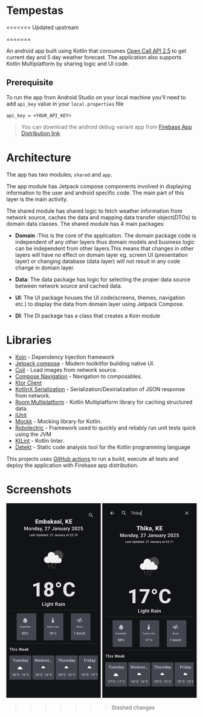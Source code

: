 # Tempestas
<<<<<<< Updated upstream
 
=======

An android app built using Kotlin that consumes [Open Call API 2.5](https://openweathermap.org/api/one-call-api) to get current day and 5 day weather forecast. The application also supports Kotlin Multiplatform by sharing logic and UI code.

## Prerequisite

To run the app from Android Studio on your local machine you'll need to add `api_key` value in your `local.properties` file

```local.properties
api_key = <YOUR_API_KEY>
```

> You can download the android debug variant app from [Firebase App Distribution link]()

# Architecture
The app has two modules; `shared` and `app`.

The app module has Jetpack compose components involved in displaying information to the user and android specific code. The main part of this layer is the main activity.

The shared module has shared logic to fetch weather information from network source, caches the data and mapping data transfer object(DTOs) to domain data classes. The shared module has 4 main packages:

- __Domain__ :This is the core of the application. The domain package code is independent of any other layers thus domain models and business logic can be independent from other layers.This means that changes in other layers will have no effect on domain layer eg. screen UI (presentation layer) or changing database (data layer) will not result in any code change in domain layer.

- __Data__: The data package has logic for selecting the proper data source between network source and cached data.

- __UI__: The UI package houses the UI code(screens, themes, navigation etc.) to display the data from domain layer using Jetpack Compose.

- __DI__: The DI package has a class that creates a Koin module

# Libraries
- [Koin](https://github.com/google/hilt) - Dependency Injection framework
- [Jetpack compose](https://developer.android.com/jetpack/compose) - Modern toolkitfor building native UI.
- [Coil](https://coil-kt.github.io/coil/) - Load images from network source.
- [Compose Navigation](https://developer.android.com/jetpack/compose/navigation) - Navigation to composables.
- [Ktor Client](https://ktor.io/)
- [KotlinX Serialization](https://github.com/Kotlin/kotlinx.serialization) - Serialization/Desirialization of JSON response from network.
- [Room Multiplatform](https://developer.android.com/kotlin/multiplatform/room) - Kotlin Multiplatform library for caching structured data.
- [jUnit](https://junit.org/junit4/)
- [Mockk](https://mockk.io/) - Mocking library for Kotlin.
- [Robolectric](https://robolectric.org/) - Framework used to quickly and reliably run unit tests quick using the JVM
- [KtLint](https://github.com/pinterest/ktlint) - Kotlin linter.
- [Detekt](https://github.com/detekt/detekt) - Static code analysis tool for the Kotlin programming language

This projects uses [GitHub actions](https://github.com/VictorKabata/Tempestas/actions) to run a build, execute all tests and deploy the application with Firebase app distribution.

# Screenshots
<img src="screenshots/img1.png" width="250"> <img src="screenshots/img2.png" width="250">
>>>>>>> Stashed changes

